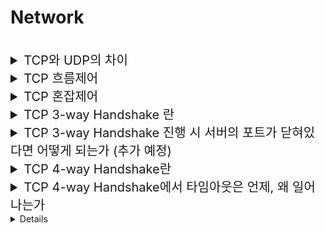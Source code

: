 # Network 

<br> 

<details>
<summary style="font-size:20px">TCP와 UDP의 차이</summary>
<div markdown="1"> 

#### TCP
* `신뢰성을 보장하는 연결형 프로토콜`
* `흐름제어, 혼잡제어`를 제공
* 웹 HTTP 통신, 이메일, 파일 전송에서 사용 

#### UDP
* `신뢰성을 보장하지 않는 비연결형 프로토콜`
* 흐름제어, 혼잡제어를 제공하지 않음
* 속도 빠르고 연속성이 중요한 서비스(스트리밍)에서 사용
* UDP 자체는 신뢰성을 보장하지 않지만 추가적인 정의를 통해 보장 가능 (HTTP/3에서 QUIC 프로토콜) 

</div>
</details> 

<details>
<summary style="font-size:20px">TCP 흐름제어</summary>
<div markdown="1"> 

* `수신자와 송신자`의 메시지 처리속도 차이를 해결하기 위한 방법
* 수신자와 송신자 세그먼트 간의 TCP Header에 `remain window data`를 통해 남은 버퍼를 알고 흐름을 파악할 수 있음 

#### 종류
##### Stop and Wait
* 전송한 패킷의 ACK을 수신하면 다음 패킷 전송 

##### Sliding Window
* 수신측에서 설정한 윈도우 크기만큼의 패킷을 ACK의 확인 없이 전송, 데이터의 흐름을 동적으로 조절
* `Go Back N`: Cumulative ACK(마지막으로 수신 성공한 패킷의 ACK을 계속 전송), 문제가 된 패킷부터 모두 재전송
* `Selective Repeat`: Individual ACK(수신 성공한 패킷의 개별 ACK 전송), 문제가 된 패킷만 재전송 

</div>
</details> 

<details>
<summary style="font-size:20px">TCP 혼잡제어</summary>
<div markdown="1"> 

* `송신자와 네트워크(라우터)`의 데이터 처리 속도 차이를 해결하기 위한 방법
* 패킷 Loss 시의 확인되는 `Timeout이나 3개의 Duplicate ACK`을 통해서 파악 가능 

#### 종류
* [참고] CWND: Congestion Window, ACK을 확인하지 않고도 보낼 수 있는 데이터 양 (Window Size)
* Slow Start: CWND가 1부터 지수적(2배)으로 증가
* Congestion Avoidance(혼잡 회피): CWND가 1씩 증가
* Fast Recovery(빠른 회복): CWND를 1/2배로 감소하고 선형적 증가 

##### TCP Tahoe
* Slow Start -> ssthresh 도달 -> Congestion Avoidance -> 3개의 duplicate ACK, Timeout 발생 -> Slow Start부터 반복 

##### TCP Reno
* Slow Start -> ssthresh 도달 -> Congestion Avoidance까지는 동일
* Congestion Avoidance 상황에서 3개의 duplicate ACK 발생 -> Fast Recovery
  * TCP Tahoe는 Slow Start로 진입
* Congestion Avoidance 상황에서 Timeout 발생 -> Slow Start 

</div>
</details>

<details>
<summary style="font-size:20px">TCP 3-way Handshake 란</summary>
<div markdown="1"> 

* 서버와 클라이언트가 TCP `연결을 성립할 때` 사용
* Client -> Server: 연결을 요청하는 `SYN(n) 전송`
* Server -> Client: 요청을 수락하는 ` ACK(n+1) 전송` + 연결을 요청하는 `SYN(m) 전송`
* Client -> Server: 요청을 수락하는 `ACK(m+1) 전송` 

#### 필요성
* TCP는 양방향 프로토콜이므로 클라이언트와 서버가 각각 서로에게 패킷을 전송할 수 있다는 것을 확인해야 됨 

#### Sequence Number를 난수로 이용하는 이유
* 연결을 맺을 때 사용하는 포트(port)는 유한 범위 내에서 사용하고 시간이 지남에 따라 재사용됨
* 따라서 두 통신 호스트가 과거에 사용된 포트 번호 쌍을 사용할 가능성이 존재함
* 서버 측에서는 패킷의 SYN을 보고 패킷을 구분하게 되는데, 난수가 아닌 순차적인 number가 전송된다면 이전의 연결로부터 오는 패킷으로 인식할 위험이 있음 

</div>
</details>

<details>
<summary style="font-size:20px">TCP 3-way Handshake 진행 시 서버의 포트가 닫혀있다면 어떻게 되는가 (추가 예정)</summary>
<div markdown="1"> 
 

</div>
</details>

<details>
<summary style="font-size:20px">TCP 4-way Handshake란</summary>
<div markdown="1"> 

* 서버와 클라이언트가 TCP `연결을 종료할 때` 사용
* Client -> Server : 연결을 종료하는 `FIN(n) 전송`
* Server -> Client : 요청을 수락하는 `ACK(n+1) 전송`
* Server -> Client : 연결을 종료하는 `FIN(m) 전송`
* Client -> Server : 요청을 수락하는 `ACK(m+1) 전송` 

#### 타임아웃은 언제, 왜 일어나는가
* 서버의 지연된 패킷을 수신하기 위해 클라이언트에 `Timeout` 존재 (클라이언트가 서버의 FIN을 수신한 이후) 

#### 필요성
* 클라이언트가 일방적으로 끊으면 서버는 `연결은 되어 있으나 요청이 없는 상태`로 오해할 수 있음
* 클라이언트는 데이터 전송을 끝냈다고 하더라도 서버는 전송할 것이 남아있을 수 있음 

</div>
</details>

<details>
<summary style="font-size:20px">TCP 4-way Handshake에서 타임아웃은 언제, 왜 일어나는가</summary>
<div markdown="1"> 

* 클라이언트가 서버의 FIN을 수신한 이후에 발생
* 서버의 지연된 패킷을 수신하기 위해 클라이언트에 `Timeout` 존재

</div>
</details>

<details>
<details>
<summary style="font-size:20px">OSI 7계층이란</summary>
<div markdown="1">

* 네트워크의 통신 과정을 7단계로 나눠 표준화한 것
* ISO(국제표준기구)에서 만듦 

### 사용 이유
* 통신 과정을 이해하기 쉬움
* 문제 발생 시 해당 단계의 장비와 SW만 수정하면 됨 -> 해결 용이 

### 각 계층의 역할
* Application - Application(7), Presentation(6), Session(5) 계층으로 분리
#### Application(7, Data)
* 사용자에게 `실제 애플리케이션 서비스를 제공`하는 계층
* HTTP, FTP, DNS
#### Presentation(6, Data)
* 애플리케이션의 `데이터 형태와 구조를 변환(번역, 암호화, 압축)`시키는 계층
* 코드 간의 번역을 담당 -> 사용자 시스템에서 데이터의 형식상 차이를 다루는 부담을 응용 계층으로부터 덜어줌
#### Session(5, Data)
* 양 끝단의 응용 프로세스가 `통신을 관리하기 위한 방법`을 제공
  * 동시 송수신 방식(duplex), 반이중 방식(half-duplex), 전이중 방식(Full Duplex)의 통신 등
* 애플리케이션 간의 `TCP/IP 세션을 구축하고 관리하며 종료`시키는 계층
* API, Socket
#### Transport(4, Segment)
* 통신 `양단 간의 신뢰성 있는 통신`을 보장하는 계층
* TCP, UDP
#### Network(3, Packet or Datagram)
* 목적지까지의 경로를 선택하고 `경로에 따라 패킷을 전달(라우팅)`해주는 계층
* IP / 라우터
#### Link(2, Frame)
* 인접한 `피어 간의 신뢰성 있는 통신`을 보장하는 계층
* MAC / 브릿지, 스위치
#### Physical(1, Bit)
* 전기적, 기계적, 기능적인 특성을 이용해서 `통신 케이블로 데이터를 전송`
* 리피터, 케이블, 허브 

</div>
</details>

<details>
<summary style="font-size:20px">CDN (Contents Delivery Network)</summary>
<div markdown="1"> 

![zz](https://user-images.githubusercontent.com/38900338/135851877-de1980d4-c90f-44c9-89d9-91899775feb6.PNG) 

#### 정의
* `지리적, 물리적으로 떨어져 있는` 사용자에게 웹 페이지 콘텐츠 `로드 지연을 최소화`하는, 촘촘히 `분산된 서버`로 이루어진 플랫폼 기술
* 각 지역에 캐시 서버(PoP, Points of Presence)를 분산 배치해, 가까운 사용자의 요청에 원본 서버가 아닌 캐시 서버가 콘텐츠를 전달 

#### 사용 시의 이점
* 지리적으로 가까운 캐시 서버가 응답하여 빠른 응답 가능
* Origin 서버에 문제가 생겨도 다른 서버로 대체가 가능해 안전성 증가
* 트래픽 집중 방지 가능 

#### 과정
* 웹 브라우저를 실행하는 디바이스인 사용자 에이전트는 HTML, 이미지, CSS, JavaScript 파일을 렌더링하는데 필요한 콘텐츠를 요청
* `콘텐츠에 대한 각 요청이 발생하면 최적으로 배치된 CDN 서버에 엔드유저가 매핑`
* CDN 서버는 요청된 파일의 `캐싱`된(사전 저장된) 버전으로 응답 

</div>
</details>

<details>
<summary style="font-size:20px">로드 밸런싱</summary>
<div markdown="1"> 

* 로드 밸런서를 클라이언트와 서버 사이에 두고, 부하가 집중되지 않도록 여러 서버에 분산하는 방식
* 로드 밸런서는 물리 장비를 이중화해서 구현하거나 nginx(엔진X)와 같은 웹서버를 이용하여 구현 

</div>
</details>

<details>
<summary style="font-size:20px">CIDR (Classless Inter-Domain Routing)</summary>
<div markdown="1"> 

* 클래스 없는 도메인 간 라우팅 기법
* 최신의 IP 주소 할당 방법으로 정적이였던 클래스 방식에 비해 IP 주소의 영역을 여러 네트워크 영역으로 나눌 수 있기 때문에 기존방식에 비해 유연 

</div>
</details>

<details>
<summary style="font-size:20px">NAT (Network Address Translation)</summary>
<div markdown="1"> 

#### 정의
* IP 패킷의 TCP/UDP 포트 숫자와 소스 및 목적지의 IP 주소 등을 `재기록`하면서 `라우터`를 통해 통신하는 기술
* 외부에 공개된 `공인(Public) IP`와 내부에서 사용하는 `사설(Private) IP`를 `맵핑`하여 원활히 통신할 수 있게 하는 기술 

#### 목적
##### 공인 IP 부족 문제 해결
* 한정적인 IP를 다수가 공유해 IP 절약 가능
##### 보안성
* 사설망을 외부로부터 보호할 수 있음
* 외부에서 사설 IP를 알 방법이 없어 내부 네트워크와 호스트를 보호 가능 

#### 동작 원리
#### 외부로 요청 패킷 전송
* 패켓 헤더 = `소스 IP: 사설 IP`, `목적 IP: 목적지 IP`
* 게이트웨이에서 `소스 IP: 게이트웨이의 공인 IP`로 변경, `목적 IP: 목적지 IP` 변경 없음
* NAT 테이블에 맵핑 내역을 저장 (포트도 기록) 

### 응답 패킷 받기
* 패켓 헤더 = `소스 IP: 목적지 IP`, `목적 IP: 게이트웨이의 공인 IP`
* 게이트웨이에서 `소스 IP: 목적지 IP` 변경 없음, `목적 IP: 사설 IP` 로 변경 (재기록)
* NAT 테이블을 참조하여 수정 

</div>
</details>